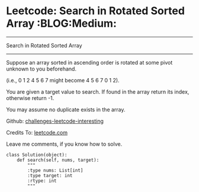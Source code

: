 # Leetcode: Search in Rotated Sorted Array     :BLOG:Medium:


---

Search in Rotated Sorted Array  

---

Suppose an array sorted in ascending order is rotated at some pivot unknown to you beforehand.  

(i.e., 0 1 2 4 5 6 7 might become 4 5 6 7 0 1 2).  

You are given a target value to search. If found in the array return its index, otherwise return -1.  

You may assume no duplicate exists in the array.  

Github: [challenges-leetcode-interesting](https://github.com/DennyZhang/challenges-leetcode-interesting/tree/master/search-in-rotated-sorted-array)  

Credits To: [leetcode.com](https://leetcode.com/problems/search-in-rotated-sorted-array/description/)  

Leave me comments, if you know how to solve.  

    class Solution(object):
        def search(self, nums, target):
            """
            :type nums: List[int]
            :type target: int
            :rtype: int
            """